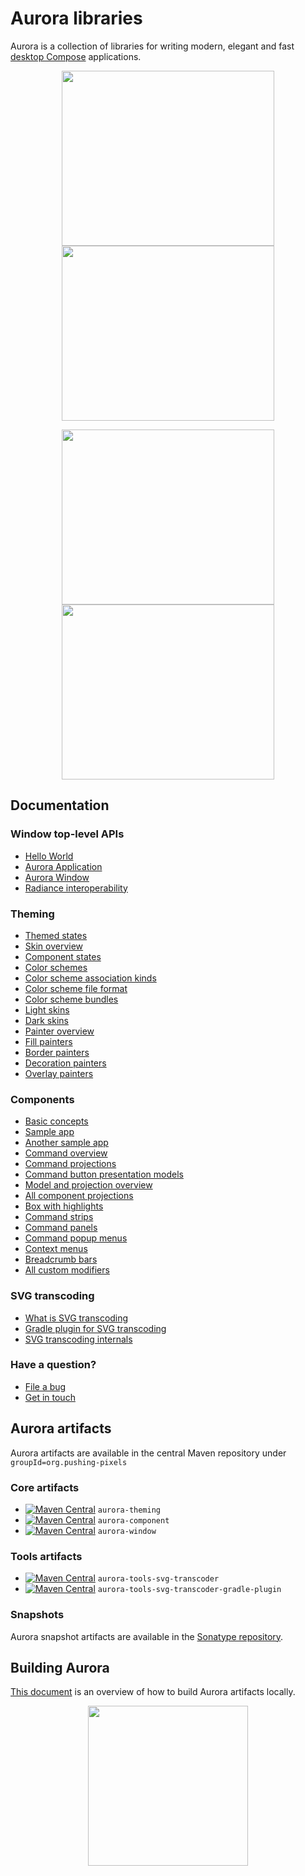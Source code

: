 
# Aurora libraries

Aurora is a collection of libraries for writing modern, elegant and fast [desktop Compose](https://github.com/JetBrains/compose-jb) applications.

<p align="center">
<img src="https://raw.githubusercontent.com/kirill-grouchnikov/aurora/icicle/docs/images/theming/skins/nebula.png" width="340" height="280" border=0>
<img src="https://raw.githubusercontent.com/kirill-grouchnikov/aurora/icicle/docs/images/theming/skins/gemini.png" width="340" height="280" border=0>
</p>

<p align="center">
<img src="https://raw.githubusercontent.com/kirill-grouchnikov/aurora/icicle/docs/images/theming/skins/graphitechalk.png" width="340" height="280" border=0>
<img src="https://raw.githubusercontent.com/kirill-grouchnikov/aurora/icicle/docs/images/theming/skins/nightshade.png" width="340" height="280" border=0>
</p>

## Documentation

### Window top-level APIs

* [Hello World](docs/window/HelloWorld.md)
* [Aurora Application](docs/window/Application.md)
* [Aurora Window](docs/window/Window.md)
* [Radiance interoperability](docs/window/RadianceInterop.md)

### Theming

* [Themed states](docs/theming/themed-states.md)
* [Skin overview](docs/theming/skins/overview.md)
* [Component states](docs/theming/skins/componentstates.md)
* [Color schemes](docs/theming/skins/colorschemes.md)
* [Color scheme association kinds](docs/theming/skins/colorschemeassociationkinds.md)
* [Color scheme file format](docs/theming/skins/colorschemes-fileformat.md)
* [Color scheme bundles](docs/theming/skins/colorschemebundles.md)
* [Light skins](docs/theming/skins/toneddown.md)
* [Dark skins](docs/theming/skins/dark.md)
* [Painter overview](docs/theming/painters/overview.md)
* [Fill painters](docs/theming/painters/fill.md)
* [Border painters](docs/theming/painters/border.md)
* [Decoration painters](docs/theming/painters/decoration.md)
* [Overlay painters](docs/theming/painters/overlay.md)

### Components

* [Basic concepts](docs/component/Intro.md)
* [Sample app](docs/component/Sample.md)
* [Another sample app](docs/component/AnotherSample.md)
* [Command overview](docs/component/Command.md)
* [Command projections](docs/component/CommandProjections.md)
* [Command button presentation models](docs/component/CommandButtonPresentation.md)
* [Model and projection overview](docs/component/ModelProjectionOverview.md)
* [All component projections](docs/component/ComponentProjections.md)
* [Box with highlights](docs/component/BoxWithHighlights.md)
* [Command strips](docs/component/CommandStrip.md)
* [Command panels](docs/component/CommandPanel.md)
* [Command popup menus](docs/component/CommandPopupMenu.md)
* [Context menus](docs/component/ContextMenu.md)
* [Breadcrumb bars](docs/component/BreadcrumbBar.md)
* [All custom modifiers](docs/component/Modifiers.md)

### SVG transcoding

* [What is SVG transcoding](docs/tools/svg-transcoder/svg-transcoder.md)
* [Gradle plugin for SVG transcoding](docs/tools/svg-transcoder/svg-transcoder-gradle-plugin.md)
* [SVG transcoding internals](docs/tools/svg-transcoder/internals.md)

### Have a question?

* [File a bug](https://github.com/kirill-grouchnikov/aurora/issues)
* [Get in touch](http://www.pushing-pixels.org/about-kirill)

## Aurora artifacts

Aurora artifacts are available in the central Maven repository under `groupId=org.pushing-pixels`

### Core artifacts

* [![Maven Central](https://maven-badges.herokuapp.com/maven-central/org.pushing-pixels/aurora-theming/badge.svg)](https://maven-badges.herokuapp.com/maven-central/org.pushing-pixels/aurora-theming)
  `aurora-theming`
* [![Maven Central](https://maven-badges.herokuapp.com/maven-central/org.pushing-pixels/aurora-component/badge.svg)](https://maven-badges.herokuapp.com/maven-central/org.pushing-pixels/aurora-component)
  `aurora-component`
* [![Maven Central](https://maven-badges.herokuapp.com/maven-central/org.pushing-pixels/aurora-window/badge.svg)](https://maven-badges.herokuapp.com/maven-central/org.pushing-pixels/aurora-window)
  `aurora-window`

### Tools artifacts

* [![Maven Central](https://maven-badges.herokuapp.com/maven-central/org.pushing-pixels/aurora-tools-svg-transcoder/badge.svg)](https://maven-badges.herokuapp.com/maven-central/org.pushing-pixels/aurora-tools-svg-transcoder) `aurora-tools-svg-transcoder`
* [![Maven Central](https://maven-badges.herokuapp.com/maven-central/org.pushing-pixels/aurora-tools-svg-transcoder-gradle-plugin/badge.svg)](https://maven-badges.herokuapp.com/maven-central/org.pushing-pixels/aurora-tools-svg-transcoder-gradle-plugin) `aurora-tools-svg-transcoder-gradle-plugin`

### Snapshots

Aurora snapshot artifacts are available in the [Sonatype repository](https://oss.sonatype.org/content/repositories/snapshots/org/pushing-pixels/).

## Building Aurora

[This document](docs/building.md) is an overview of how to build Aurora artifacts locally.

<p align="center">
<img src="https://raw.githubusercontent.com/kirill-grouchnikov/aurora/icicle/docs/images/logo/auroraicon-512.png" width="256" height="256" border=0>
</p>
